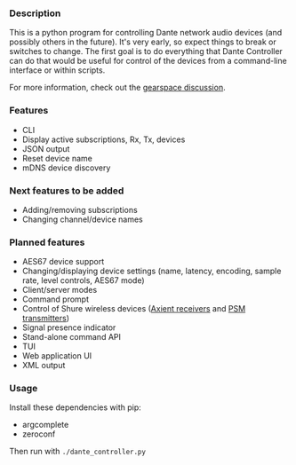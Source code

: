 
### Description

This is a python program for controlling Dante network audio devices (and possibly others in the future). It's very early, so expect things to break or switches to change.  The first goal is to do everything that Dante Controller can do that would be useful for control of the devices from a command-line interface or within scripts.  

For more information, check out the [gearspace discussion](https://gearspace.com/board/music-computers/1221989-dante-routing-without-dante-controller-possible.html).

### Features

- CLI
- Display active subscriptions, Rx, Tx, devices
- JSON output
- Reset device name
- mDNS device discovery

### Next features to be added

- Adding/removing subscriptions
- Changing channel/device names

### Planned features

- AES67 device support
- Changing/displaying device settings (name, latency, encoding, sample rate, level controls, AES67 mode)
- Client/server modes
- Command prompt
- Control of Shure wireless devices ([Axient receivers](https://pubs.shure.com/view/command-strings/AD4/en-US.pdf) and [PSM transmitters](https://pubs.shure.com/view/command-strings/PSM1000/en-US.pdf))
- Signal presence indicator
- Stand-alone command API
- TUI
- Web application UI
- XML output

### Usage

Install these dependencies with pip:

- argcomplete
- zeroconf

Then run with `./dante_controller.py`
